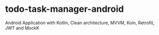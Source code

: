 # todo-task-manager-android
Android Application with Kotlin, Clean architecture, MVVM, Koin, Retrofit, JWT and MockK
